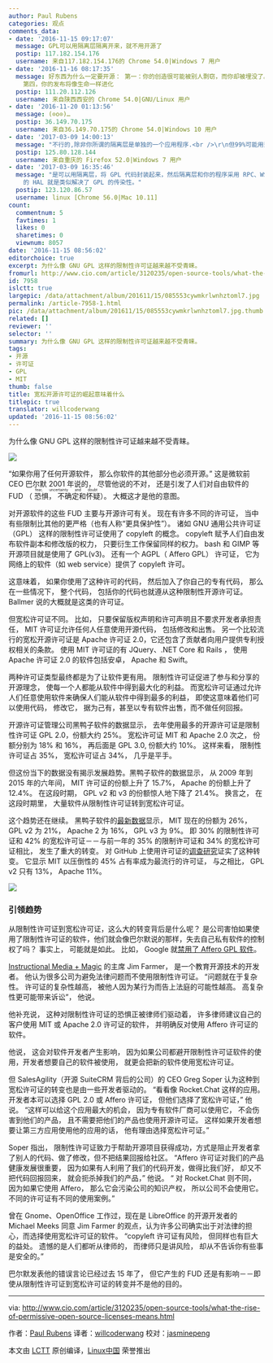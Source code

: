 ```yaml
---
author: Paul Rubens
categories: 观点
comments_data:
- date: '2016-11-15 09:17:07'
  message: GPL可以用隔离层隔离开来，就不用开源了
  postip: 117.182.154.176
  username: 来自117.182.154.176的 Chrome 54.0|Windows 7 用户
- date: '2016-11-16 08:17:35'
  message: 好东西为什么一定要开源： 第一：你的创造很可能被别人剽窃，而你却被埋没了。 第二，发布记录就是自己的成长记录。 第三，帮助自己找到更好的协作者和团队，而且是无成本的。
    第四，你的发布将像生命一样进化
  postip: 111.20.112.126
  username: 来自陕西西安的 Chrome 54.0|GNU/Linux 用户
- date: '2016-11-20 01:13:56'
  message: (⊙o⊙)…
  postip: 36.149.70.175
  username: 来自36.149.70.175的 Chrome 54.0|Windows 10 用户
- date: '2017-03-09 14:00:13'
  message: "不行的,除非你所谓的隔离层是单独的一个应用程序.<br />\r\n但99%可能用到的的GPL协议的库,这个有违你使用它的初衷.<br />\r\n你用到GPL的还得单独打包."
  postip: 125.80.128.144
  username: 来自重庆的 Firefox 52.0|Windows 7 用户
- date: '2017-03-09 16:35:46'
  message: "是可以用隔离层，将 GPL 代码封装起来，然后隔离层和你的程序采用 RPC、WS 等 API 方式来通讯。分发的时候，单独分发。<br />\r\nAndroid
    的 HAL 就是类似解决了 GPL 的传染性。"
  postip: 123.120.86.57
  username: linux [Chrome 56.0|Mac 10.11]
count:
  commentnum: 5
  favtimes: 1
  likes: 0
  sharetimes: 0
  viewnum: 8057
date: '2016-11-15 08:56:02'
editorchoice: true
excerpt: 为什么像 GNU GPL 这样的限制性许可证越来越不受青睐。
fromurl: http://www.cio.com/article/3120235/open-source-tools/what-the-rise-of-permissive-open-source-licenses-means.html
id: 7958
islctt: true
largepic: /data/attachment/album/201611/15/085553cywmkrlwnhztoml7.jpg
permalink: /article-7958-1.html
pic: /data/attachment/album/201611/15/085553cywmkrlwnhztoml7.jpg.thumb.jpg
related: []
reviewer: ''
selector: ''
summary: 为什么像 GNU GPL 这样的限制性许可证越来越不受青睐。
tags:
- 开源
- 许可证
- GPL
- MIT
thumb: false
title: 宽松开源许可证的崛起意味着什么
titlepic: true
translator: willcoderwang
updated: '2016-11-15 08:56:02'
---
```


为什么像 GNU GPL 这样的限制性许可证越来越不受青睐。


![](/data/attachment/album/201611/15/085553cywmkrlwnhztoml7.jpg)


“如果你用了任何开源软件， 那么你软件的其他部分也必须开源。” 这是微软前 CEO 巴尔默 2001 年说的， 尽管他说的不对， 还是引发了人们对自由软件的 FUD （<ruby> 恐惧， 不确定和怀疑 <rp>  （ </rp> <rt>  fear, uncertainty and doubt </rt> <rp>  ） </rp></ruby>）。 大概这才是他的意图。


对开源软件的这些 FUD 主要与开源许可有关。 现在有许多不同的许可证， 当中有些限制比其他的更严格（也有人称“更具保护性”）。 诸如 GNU 通用公共许可证 （GPL） 这样的限制性许可证使用了 copyleft 的概念。 copyleft 赋予人们自由发布软件副本和修改版的权力， 只要衍生工作保留同样的权力。 bash 和 GIMP 等开源项目就是使用了 GPL(v3)。 还有一个 AGPL（ Affero GPL） 许可证， 它为网络上的软件（如 web service）提供了 copyleft 许可。


这意味着， 如果你使用了这种许可的代码， 然后加入了你自己的专有代码， 那么在一些情况下， 整个代码， 包括你的代码也就遵从这种限制性开源许可证。 Ballmer 说的大概就是这类的许可证。


但宽松许可证不同。 比如， 只要保留版权声明和许可声明且不要求开发者承担责任， MIT 许可证允许任何人任意使用开源代码， 包括修改和出售。 另一个比较流行的宽松开源许可证是 Apache 许可证 2.0，它还包含了贡献者向用户提供专利授权相关的条款。 使用 MIT 许可证的有 JQuery、.NET Core 和 Rails ， 使用 Apache 许可证 2.0 的软件包括安卓， Apache 和 Swift。


两种许可证类型最终都是为了让软件更有用。 限制性许可证促进了参与和分享的开源理念， 使每一个人都能从软件中得到最大化的利益。 而宽松许可证通过允许人们任意使用软件来确保人们能从软件中得到最多的利益， 即使这意味着他们可以使用代码， 修改它， 据为己有，甚至以专有软件出售，而不做任何回报。


开源许可证管理公司黑鸭子软件的数据显示， 去年使用最多的开源许可证是限制性许可证 GPL 2.0，份额大约 25%。 宽松许可证 MIT 和 Apache 2.0 次之， 份额分别为 18% 和 16%， 再后面是 GPL 3.0, 份额大约 10%。 这样来看， 限制性许可证占 35%， 宽松许可证占 34%， 几乎是平手。


但这份当下的数据没有揭示发展趋势。黑鸭子软件的数据显示， 从 2009 年到 2015 年的六年间， MIT 许可证的份额上升了 15.7%， Apache 的份额上升了 12.4%。 在这段时期， GPL v2 和 v3 的份额惊人地下降了 21.4%。 换言之， 在这段时期里， 大量软件从限制性许可证转到宽松许可证。


这个趋势还在继续。 黑鸭子软件的[最新数据](https://www.blackducksoftware.com/top-open-source-licenses)显示， MIT 现在的份额为 26%， GPL v2 为 21%， Apache 2 为 16%， GPL v3 为 9%。 即 30% 的限制性许可证和 42% 的宽松许可证－－与前一年的 35% 的限制许可证和 34% 的宽松许可证相比， 发生了重大的转变。 对 GitHub 上使用许可证的[调查研究](https://github.com/blog/1964-open-source-license-usage-on-github-com)证实了这种转变。 它显示 MIT 以压倒性的 45% 占有率成为最流行的许可证， 与之相比， GPL v2 只有 13%， Apache 11%。


![](/data/attachment/album/201611/15/085606q6aspppp336pwg6a.jpg)


### 引领趋势


从限制性许可证到宽松许可证，这么大的转变背后是什么呢？ 是公司害怕如果使用了限制性许可证的软件，他们就会像巴尔默说的那样，失去自己私有软件的控制权了吗？ 事实上， 可能就是如此。 比如， Google 就[禁用了 Affero GPL 软件](http://www.theregister.co.uk/2011/03/31/google_on_open_source_licenses/)。


[Instructional Media + Magic](http://immagic.com/) 的主席 Jim Farmer， 是一个教育开源技术的开发者。 他认为很多公司为避免法律问题而不使用限制性许可证。 “问题就在于复杂性。 许可证的复杂性越高， 被他人因为某行为而告上法庭的可能性越高。 高复杂性更可能带来诉讼”， 他说。


他补充说， 这种对限制性许可证的恐惧正被律师们驱动着， 许多律师建议自己的客户使用 MIT 或 Apache 2.0 许可证的软件， 并明确反对使用 Affero 许可证的软件。


他说， 这会对软件开发者产生影响， 因为如果公司都避开限制性许可证软件的使用，开发者想要自己的软件被使用， 就更会把新的软件使用宽松许可证。


但 SalesAgility（开源 SuiteCRM 背后的公司）的 CEO Greg Soper 认为这种到宽松许可证的转变也是由一些开发者驱动的。 “看看像 Rocket.Chat 这样的应用。 开发者本可以选择 GPL 2.0 或 Affero 许可证， 但他们选择了宽松许可证，” 他说。 “这样可以给这个应用最大的机会， 因为专有软件厂商可以使用它， 不会伤害到他们的产品， 且不需要把他们的产品也使用开源许可证。 这样如果开发者想要让第三方应用使用他的应用的话， 他有理由选择宽松许可证。”


Soper 指出， 限制性许可证致力于帮助开源项目获得成功，方式是阻止开发者拿了别人的代码、做了修改，但不把结果回报给社区。 “Affero 许可证对我们的产品健康发展很重要， 因为如果有人利用了我们的代码开发，做得比我们好， 却又不把代码回报回来， 就会扼杀掉我们的产品，” 他说。 “ 对 Rocket.Chat 则不同， 因为如果它使用 Affero， 那么它会污染公司的知识产权， 所以公司不会使用它。 不同的许可证有不同的使用案例。”


曾在 Gnome、OpenOffice 工作过，现在是 LibreOffice 的开源开发者的 Michael Meeks 同意 Jim Farmer 的观点，认为许多公司确实出于对法律的担心，而选择使用宽松许可证的软件。 “copyleft 许可证有风险， 但同样也有巨大的益处。 遗憾的是人们都听从律师的， 而律师只是讲风险， 却从不告诉你有些事是安全的。”


巴尔默发表他的错误言论已经过去 15 年了， 但它产生的 FUD 还是有影响－－即使从限制性许可证到宽松许可证的转变并不是他的目的。




---


via: <http://www.cio.com/article/3120235/open-source-tools/what-the-rise-of-permissive-open-source-licenses-means.html>


作者：[Paul Rubens](http://www.cio.com/author/Paul-Rubens/) 译者：[willcoderwang](https://github.com/willcoderwang) 校对：[jasminepeng](https://github.com/jasminepeng)


本文由 [LCTT](https://github.com/LCTT/TranslateProject) 原创编译，[Linux中国](https://linux.cn/) 荣誉推出